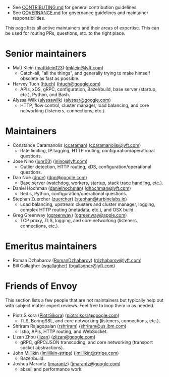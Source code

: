 * See [CONTRIBUTING.md](CONTRIBUTING.md) for general contribution guidelines.
* See [GOVERNANCE.md](GOVERNANCE.md) for governance guidelines and maintainer responsibilities.

This page lists all active maintainers and their areas of expertise. This can be used for
routing PRs, questions, etc. to the right place.

# Senior maintainers

* Matt Klein ([mattklein123](https://github.com/mattklein123)) (mklein@lyft.com)
  * Catch-all, "all the things", and generally trying to make himself obsolete as fast as
    possible.
* Harvey Tuch ([htuch](https://github.com/htuch)) (htuch@google.com)
  * APIs, xDS, gRPC, configuration, Bazel/build, base server (startup, etc.), Python, and Bash.
* Alyssa Wilk ([alyssawilk](https://github.com/alyssawilk)) (alyssar@google.com)
  * HTTP, flow control, cluster manager, load balancing, and core networking (listeners,
    connections, etc.).

# Maintainers

* Constance Caramanolis ([ccaraman](https://github.com/ccaraman)) (ccaramanolis@lyft.com)
  * Rate limiting, IP tagging, HTTP routing, configuration/operational questions.
* Jose Nino ([junr03](https://github.com/junr03)) (jnino@lyft.com)
  * Outlier detection, HTTP routing, xDS, configuration/operational questions.
* Dan Noé ([dnoe](https://github.com/dnoe)) (dpn@google.com)
  * Base server (watchdog, workers, startup, stack trace handling, etc.).
* Daniel Hochman ([danielhochman](https://github.com/danielhochman)) (dhochman@lyft.com)
  * Redis, Python, configuration/operational questions.
* Stephan Zuercher ([zuercher](https://github.com/zuercher)) (stephan@turbinelabs.io)
  * Load balancing, upstream clusters and cluster manager, logging, complex HTTP routing
    (metadata, etc.), and OSX build.
* Greg Greenway ([ggreenway](https://github.com/ggreenway)) (ggreenway@apple.com)
  * TCP proxy, TLS, logging, and core networking (listeners, connections, etc.).

# Emeritus maintainers

* Roman Dzhabarov ([RomanDzhabarov](https://github.com/RomanDzhabarov)) (rdzhabarov@lyft.com)
* Bill Gallagher ([wgallagher](https://github.com/wgallagher)) (bgallagher@lyft.com)

# Friends of Envoy

This section lists a few people that are not maintainers but typically help out with subject
matter expert reviews. Feel free to loop them in as needed.

* Piotr Sikora ([PiotrSikora](https://github.com/PiotrSikora)) (piotrsikora@google.com)
  * TLS, BoringSSL, and core networking (listeners, connections, etc.).
* Shriram Rajagopalan ([rshriram](https://github.com/rshriram)) (shriram@us.ibm.com)
  * Istio, APIs, HTTP routing, and WebSocket.
* Lizan Zhou ([lizan](https://github.com/lizan)) (zlizan@google.com)
  * gRPC, gRPC/JSON transcoding, and core networking (transport socket abstractions).
* John Millikin ([jmillikin-stripe](https://github.com/jmillikin-stripe)) (jmillikin@stripe.com)
  * Bazel/build.
* Joshua Marantz ([jmarantz](https://github.com/jmarantz)) (jmarantz@google.com)
  * abseil and performance work.
